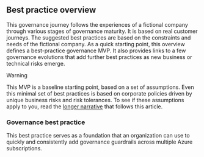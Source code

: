 ## Best practice overview

This governance journey follows the experiences of a fictional company through various stages of governance maturity. It is based on real customer journeys. The suggested best practices are based on the constraints and needs of the fictional company. 
As a quick starting point, this overview defines a best-practice governance MVP. It also provides links to a few governance evolutions that add further best practices as new business or technical risks emerge.

> [!WARNING]
> This MVP is a baseline starting point, based on a set of assumptions. Even this minimal set of best practices is based on corporate policies driven by unique business risks and risk tolerances. To see if these assumptions apply to you, read the [longer narrative](./use-case.md) that follows this article.

### Governance best practice

This best practice serves as a foundation that an organization can use to quickly and consistently add governance guardrails across multiple Azure subscriptions.
